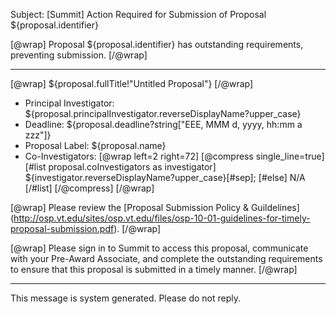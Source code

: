 Subject: [Summit] Action Required for Submission of Proposal ${proposal.identifier}

[@wrap]
Proposal ${proposal.identifier} has outstanding requirements, preventing submission.
[/@wrap]

------------------------------------------------------------------------
[@wrap]
${proposal.fullTitle!"Untitled Proposal"}
[/@wrap]

* Principal Investigator:
  ${proposal.principalInvestigator.reverseDisplayName?upper_case}
* Deadline: 
  ${proposal.deadline?string["EEE, MMM d, yyyy, hh:mm a zzz"]}
* Proposal Label: 
  ${proposal.name}
* Co-Investigators:
  [@wrap left=2 right=72]
  [@compress single_line=true]  
  [#list proposal.coInvestigators as investigator]
  ${investigator.reverseDisplayName?upper_case}[#sep];
  [#else] N/A
  [/#list]
  [/@compress]
  [/@wrap]

[@wrap]
Please review the [Proposal Submission Policy & Guildelines] (http://osp.vt.edu/sites/osp.vt.edu/files/osp-10-01-guidelines-for-timely-proposal-submission.pdf). 
[/@wrap]

[@wrap]
Please sign in to Summit to access this proposal, communicate with your Pre-Award Associate, and complete the outstanding requirements to ensure that this proposal is submitted in a timely manner.
[/@wrap]

------------------------------------------------------------------------
This message is system generated. 
Please do not reply.
